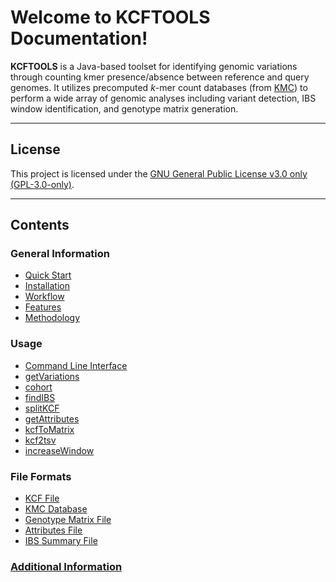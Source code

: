 # Welcome to KCFTOOLS Documentation!

**KCFTOOLS** is a Java-based toolset for identifying genomic variations through counting kmer presence/absence between reference and query genomes. It utilizes precomputed *k*-mer count databases (from [KMC](https://github.com/refresh-bio/KMC)) to perform a wide array of genomic analyses including variant detection, IBS window identification, and genotype matrix generation.

---
## License

This project is licensed under the [GNU General Public License v3.0 only (GPL-3.0-only)](https://www.gnu.org/licenses/gpl-3.0.html).

---

## Contents
### General Information
- [Quick Start](general/quickstart.md)
- [Installation](general/installation.md)
- [Workflow](general/workflow.md)
- [Features](general/features.md)
- [Methodology](general/methodology.md)
### Usage
- [Command Line Interface](usage/cli.md)
- [getVariations](usage/getVariations.md)
- [cohort](usage/cohort.md)
- [findIBS](usage/findIBS.md)
- [splitKCF](usage/splitKCF.md)
- [getAttributes](usage/getAttributes.md)
- [kcfToMatrix](usage/kcfToMatrix.md)
- [kcf2tsv](usage/kcf2tsv.md)
- [increaseWindow](usage/increaseWindow.md)
### File Formats
- [KCF File](formats/kcf.md)
- [KMC Database](formats/kmc.md)
- [Genotype Matrix File](formats/matrix.md)
- [Attributes File](formats/attributes.md)
- [IBS Summary File](formats/ibs.md)
### [Additional Information](misc.md)